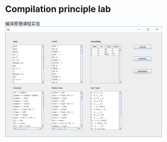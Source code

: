 # Compilation principle lab
编译原理课程实验
![image](https://github.com/1160300212/Complie_Lab/blob/master/image/gui.png)
